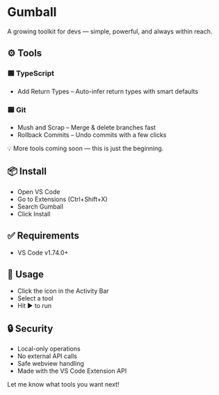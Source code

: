 # Gumball
A growing toolkit for devs — simple, powerful, and always within reach.

## ⚙️ Tools
### 🟦 TypeScript
- Add Return Types – Auto-infer return types with smart defaults

### 🟪 Git
- Mush and Scrap – Merge & delete branches fast
- Rollback Commits – Undo commits with a few clicks

💡 More tools coming soon — this is just the beginning.

## 📦 Install
- Open VS Code
- Go to Extensions (Ctrl+Shift+X)
- Search Gumball
- Click Install

## ✅ Requirements
- VS Code v1.74.0+

## 🚀 Usage
- Click the icon in the Activity Bar
- Select a tool
- Hit ▶️ to run

## 🔒 Security
- Local-only operations
- No external API calls
- Safe webview handling
- Made with the VS Code Extension API

Let me know what tools you want next!